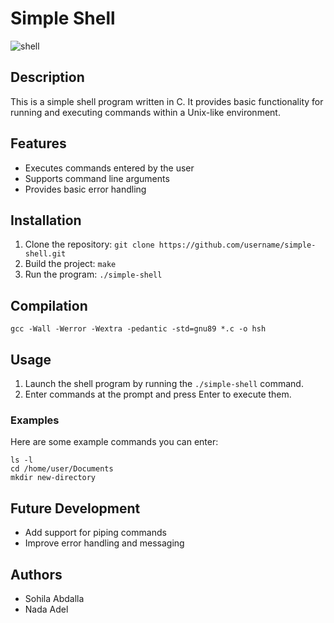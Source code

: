 # Simple Shell
![shell](https://github.com/sohilaabdallaa/simple_shell/assets/53753947/a0ffabd4-6333-4bb2-891d-57244541c0ff)

## Description
This is a simple shell program written in C. It provides basic functionality for running and executing commands within a Unix-like environment.

## Features
- Executes commands entered by the user
- Supports command line arguments
- Provides basic error handling

## Installation
1. Clone the repository: `git clone https://github.com/username/simple-shell.git`
2. Build the project: `make`
3. Run the program: `./simple-shell`

## Compilation
```
gcc -Wall -Werror -Wextra -pedantic -std=gnu89 *.c -o hsh
```

## Usage
1. Launch the shell program by running the `./simple-shell` command.
2. Enter commands at the prompt and press Enter to execute them.

### Examples
Here are some example commands you can enter:
```
ls -l
cd /home/user/Documents
mkdir new-directory
```

## Future Development
- Add support for piping commands
- Improve error handling and messaging

## Authors
- Sohila Abdalla
- Nada Adel
